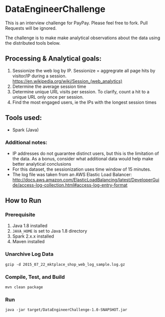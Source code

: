 # DataEngineerChallenge

This is an interview challenge for PayPay. Please feel free to fork. Pull Requests will be ignored.

The challenge is to make make analytical observations about the data using the distributed tools below.

## Processing & Analytical goals:

1. Sessionize the web log by IP. Sessionize = aggregrate all page hits by visitor/IP during a session.
    https://en.wikipedia.org/wiki/Session_(web_analytics)
2. Determine the average session time
3. Determine unique URL visits per session. To clarify, count a hit to a unique URL only once per session.
4. Find the most engaged users, ie the IPs with the longest session times

## Tools used:
- Spark (Java)

### Additional notes:
- IP addresses do not guarantee distinct users, but this is the limitation of the data. As a bonus, consider what additional data would help make better analytical conclusions
- For this dataset, the sessionization uses time window of 15 minutes.
- The log file was taken from an AWS Elastic Load Balancer:
http://docs.aws.amazon.com/ElasticLoadBalancing/latest/DeveloperGuide/access-log-collection.html#access-log-entry-format

## How to Run

### Prerequisite

1. Java 1.8 installed
1. `JAVA_HOME` is set to Java 1.8 directory
1. Spark 2.x.x installed
1. Maven installed

### Unarchive Log Data

```shell script
gzip -d 2015_07_22_mktplace_shop_web_log_sample.log.gz
```

### Compile, Test, and Build

```shell script
mvn clean package
```

### Run

```shell script
java -jar target/DataEngineerChallenge-1.0-SNAPSHOT.jar
```
